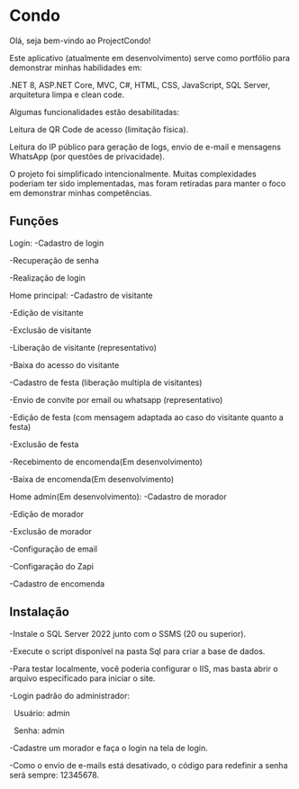 # Condo



Olá, seja bem-vindo ao ProjectCondo!



Este aplicativo (atualmente em desenvolvimento) serve como portfólio para demonstrar minhas habilidades em:

.NET 8, ASP.NET Core, MVC, C#, HTML, CSS, JavaScript, SQL Server, arquitetura limpa e clean code.



Algumas funcionalidades estão desabilitadas:



Leitura de QR Code de acesso (limitação física).



Leitura do IP público para geração de logs, envio de e-mail e mensagens WhatsApp (por questões de privacidade).



O projeto foi simplificado intencionalmente. Muitas complexidades poderiam ter sido implementadas, mas foram retiradas para manter o foco em demonstrar minhas competências.


## Funções

Login:
-Cadastro de login

-Recuperação de senha

-Realização de login


Home principal:
-Cadastro de visitante

-Edição de visitante

-Exclusão de visitante

-Liberação de visitante (representativo)

-Baixa do acesso do visitante

-Cadastro de festa (liberação multipla de visitantes)

-Envio de convite por email ou whatsapp (representativo)

-Edição de festa (com mensagem adaptada ao caso do visitante quanto a festa)

-Exclusão de festa

-Recebimento de encomenda(Em desenvolvimento)

-Baixa de encomenda(Em desenvolvimento)


Home admin(Em desenvolvimento):
-Cadastro de morador

-Edição de morador

-Exclusão de morador

-Configuração de email

-Configaração do Zapi

-Cadastro de encomenda


## Instalação



-Instale o SQL Server 2022 junto com o SSMS (20 ou superior).



-Execute o script disponível na pasta Sql para criar a base de dados.



-Para testar localmente, você poderia configurar o IIS, mas basta abrir o arquivo especificado para iniciar o site.



-Login padrão do administrador:



&nbsp;	Usuário: admin



&nbsp;	Senha: admin



-Cadastre um morador e faça o login na tela de login.



-Como o envio de e-mails está desativado, o código para redefinir a senha será sempre: 12345678.

